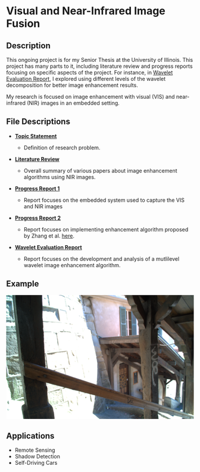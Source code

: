 # Visual and Near-Infrared Image Fusion

## Description
This ongoing project is for my Senior Thesis at the University of Illinois. This project has many parts to it, including literature review and progress reports focusing on specific aspects of the project. For instance, in [Wavelet Evaluation Report](./Wavelet_Evaluation.pdf), I explored using different levels of the wavelet decomposition for better image enhancement results.

My research is focused on image enhancement with visual (VIS) and near-infrared (NIR) images in an embedded setting. 

## File Descriptions 

- **[Topic Statement](./Topic_Statement.pdf)**
  - Definition of research problem.

- **[Literature Review](./Literature_Review.pdf)**
  - Overall summary of various papers about image enhancement algorithms using NIR images.

- **[Progress Report 1](./Progress_Report_1.pdf)**
  - Report focuses on the embedded system used to capture the VIS and NIR images

- **[Progress Report 2](./Progress_Report_2.pdf)**
  - Report focuses on implementing enhancement algorithm proposed by Zhang et al. [here](./Zhang_Paper.pdf).

- **[Wavelet Evaluation Report](./Wavelet_Evaluation.pdf)**
  - Report focuses on the development and analysis of a mutlilevel wavelet image enhancement algorithm.

## Example

![VIS Image](VIS_image.png)


## Applications

- Remote Sensing
- Shadow Detection
- Self-Driving Cars


